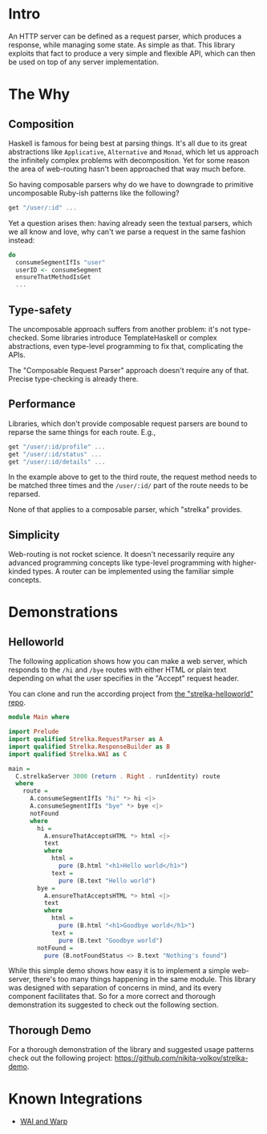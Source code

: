 # Intro

An HTTP server can be defined as a request parser, which produces a response,
while managing some state.
As simple as that.
This library exploits that fact to produce a very simple and flexible API,
which can then be used on top of any server implementation.

# The Why

## Composition

Haskell is famous for being best at parsing things. It's all due to its great abstractions like `Applicative`, `Alternative` and `Monad`, which let us approach the infinitely complex problems with decomposition. Yet for some reason the area of web-routing hasn't been approached that way much before.

So having composable parsers why do we have to downgrade to primitive uncomposable Ruby-ish patterns like the following?

```haskell
get "/user/:id" ...
```

Yet a question arises then: having already seen the textual parsers, which we all know and love, why can't we parse a request in the same fashion instead:

```haskell
do
  consumeSegmentIfIs "user"
  userID <- consumeSegment
  ensureThatMethodIsGet
  ...
```

## Type-safety

The uncomposable approach suffers from another problem: it's not type-checked.
Some libraries introduce TemplateHaskell or complex abstractions, even type-level programming to fix that, complicating the APIs.

The "Composable Request Parser" approach doesn't require any of that. Precise type-checking is already there.

## Performance

Libraries, which don't provide composable request parsers are bound to reparse the same things for each route. E.g.,

```haskell
get "/user/:id/profile" ...
get "/user/:id/status" ...
get "/user/:id/details" ...
```

In the example above to get to the third route, the request method needs to be matched three times and the `/user/:id/` part of the route needs to be reparsed.

None of that applies to a composable parser, which "strelka" provides.

## Simplicity

Web-routing is not rocket science. It doesn't necessarily require any advanced programming concepts like type-level programming with higher-kinded types. A router can be implemented using the familiar simple concepts.

# Demonstrations

## Helloworld

The following application shows how you can make a web server, which responds to the `/hi` and `/bye` routes with either HTML or plain text depending on what the user specifies in the "Accept" request header.

You can clone and run the according project from [the "strelka-helloworld" repo](https://github.com/nikita-volkov/strelka-helloworld).

```haskell
module Main where

import Prelude
import qualified Strelka.RequestParser as A
import qualified Strelka.ResponseBuilder as B
import qualified Strelka.WAI as C

main =
  C.strelkaServer 3000 (return . Right . runIdentity) route
  where
    route =
      A.consumeSegmentIfIs "hi" *> hi <|>
      A.consumeSegmentIfIs "bye" *> bye <|>
      notFound
      where
        hi =
          A.ensureThatAcceptsHTML *> html <|>
          text
          where
            html =
              pure (B.html "<h1>Hello world</h1>")
            text =
              pure (B.text "Hello world")
        bye =
          A.ensureThatAcceptsHTML *> html <|>
          text
          where
            html =
              pure (B.html "<h1>Goodbye world</h1>")
            text =
              pure (B.text "Goodbye world")
        notFound =
          pure (B.notFoundStatus <> B.text "Nothing's found")
```

While this simple demo shows how easy it is to implement a simple web-server, there's too many things happening in the same module. This library was designed with separation of concerns in mind, and its every component facilitates that. So for a more correct and thorough demonstration its suggested to check out the following section.

## Thorough Demo

For a thorough demonstration of the library and suggested usage patterns
check out the following project:
<https://github.com/nikita-volkov/strelka-demo>.

# Known Integrations

* [WAI and Warp](http://hackage.haskell.org/package/strelka-wai)
